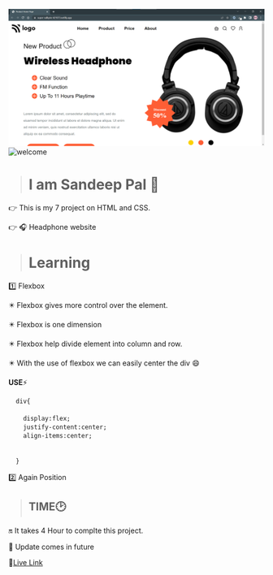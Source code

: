 ![thumbnail](thumbnail.png)
![welcome](https://img.shields.io/badge/Hello-Welcome-brightgreen)

> # I am Sandeep Pal 🙏
👉 This is my 7 project on HTML and CSS.

👉 🎧 Headphone website

> # Learning
1️⃣ Flexbox 

  ✴️ Flexbox gives more control over the element.

  ✴️ Flexbox is one dimension 

  ✴️ Flexbox help divide element into column and row.
  
  ✴️ With the use of flexbox we can easily center the div 😄

  __USE__⚡
```html
  div{

    display:flex;
    justify-content:center;
    align-items:center;


  }
```

2️⃣ Again Position


> ## TIME🕑

🔛 It takes 4 Hour to complte this project.


🔁 Update comes in future 


🔗[Live Link](https://lucky-capybara-cc88e5.netlify.app/)
